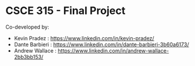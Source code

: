 # CSCE 315 - Final Project
Co-developed by:
- Kevin Pradez : https://www.linkedin.com/in/kevin-pradez/
- Dante Barbieri : https://www.linkedin.com/in/dante-barbieri-3b60a6173/
- Andrew Wallace : https://www.linkedin.com/in/andrew-wallace-2bb3bb153/
